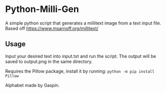 # Python-Milli-Gen
A simple python script that generates a millitext image from a text input file. Based off https://www.msarnoff.org/millitext/


## Usage
Input your desired text into input.txt and run the script. The output will be saved to output.png in the same directory.

Requires the Pillow package, install it by running:
`python -m pip install Pillow`

Alphabet made by Gaspin.
